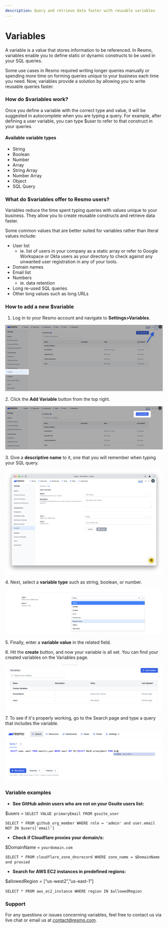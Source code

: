 ```yaml
---
description: Query and retrieve data faster with reusable variables
---
```


# Variables

A variable is a value that stores information to be referenced. In Resmo, variables enable you to define static or dynamic constructs to be used in your SQL queries.&#x20;

Some use cases in Resmo required writing longer queries manually or spending more time on forming queries unique to your business each time you need. Now, variables provide a solution by allowing you to write reusable queries faster.

### How do $variables work?

Once you define a variable with the correct type and value, it will be suggested in autocomplete when you are typing a query. For example, after defining a user variable, you can type $user to refer to that construct in your queries.&#x20;

#### Available variable types

* String
* Boolean
* Number
* Array
* String Array
* Number Array
* Object
* SQL Query

### What do $variables offer to Resmo users?

Variables reduce the time spent typing queries with values unique to your business. They allow you to create reusable constructs and retrieve data faster.&#x20;

Some common values that are better suited for variables rather than literal values include:

* User list
  * ie. list of users in your company as a static array or refer to Google Workspace or Okta users as your directory to check against any unwanted user registration in any of your tools.
* Domain names
* Email list
* Numbers
  * ie. data retention
* Long re-used SQL queries
* Other long values such as long URLs

### How to add a new $variable

1. Log in to your Resmo account and navigate to **Settings>Variables**.

![](../.gitbook/assets/go-to-variables.png)

2\. Click the **Add Variable** button from the top right.

![](<../.gitbook/assets/add-variable (1).png>)

3\. Give a **descriptive name** to it, one that you will remember when typing your SQL query.

![](../.gitbook/assets/variable-page.png)

4\. Next, select a **variable type** such as string, boolean, or number.

![](../.gitbook/assets/variable-types.png)

5\. Finally, enter a **variable value** in the related field.

6\. Hit the **create** button, and now your variable is all set. You can find your created variables on the Variables page.&#x20;

![](../.gitbook/assets/variables-page.png)

7\. To see if it's properly working, go to the Search page and type a query that includes the variable.&#x20;

![](../.gitbook/assets/variable-query.png)

### Variable examples

* **See GitHub admin users who are not on your Gsuite users list:**

$users = `SELECT VALUE primaryEmail FROM gsuite_user`

```
SELECT * FROM github_org_member WHERE role = 'admin' and user.email NOT IN $users['email']
```

* **Check if Cloudflare proxies your domain/s:**

$DomainName = `yourdomain.com`

```
SELECT * FROM cloudflare_zone_dnsrecord WHERE zone_name = $DomainName and proxied
```

* **Search for AWS EC2 instances in predefined regions:**

$allowedRegion = \[“us-west2”,”us-east-1”]

`SELECT * FROM aws_ec2_instance WHERE region IN $allowedRegion`

### Support

For any questions or issues concerning variables, feel free to contact us via live chat or email us at contact@resmo.com.
